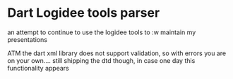 # Dart Logidee tools parser

an attempt to continue to use the logidee tools to :w
maintain my presentations

ATM the dart xml library does not support validation, so with errors you are on your own....
still shipping the dtd though, in case one day this functionality appears
